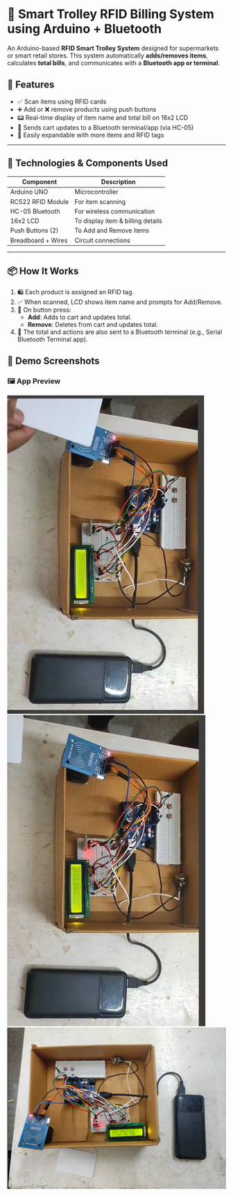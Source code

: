 # 🛒 Smart Trolley RFID Billing System using Arduino + Bluetooth

An Arduino-based **RFID Smart Trolley System** designed for supermarkets or smart retail stores. This system automatically **adds/removes items**, calculates **total bills**, and communicates with a **Bluetooth app or terminal**.

## 🚀 Features

- ✅ Scan items using RFID cards
- ➕ Add or ❌ remove products using push buttons
- 📟 Real-time display of item name and total bill on 16x2 LCD
- 📲 Sends cart updates to a Bluetooth terminal/app (via HC-05)
- 🔄 Easily expandable with more items and RFID tags

---

## 🔧 Technologies & Components Used

| Component           | Description                          |
|---------------------|--------------------------------------|
| Arduino UNO         | Microcontroller                      |
| RC522 RFID Module   | For item scanning                    |
| HC-05 Bluetooth     | For wireless communication           |
| 16x2 LCD            | To display item & billing details    |
| Push Buttons (2)    | To Add and Remove items              |
| Breadboard + Wires  | Circuit connections                  |

---

## 📦 How It Works

1. 🛍️ Each product is assigned an RFID tag.
2. ✅ When scanned, LCD shows item name and prompts for Add/Remove.
3. 🔘 On button press:
   - **Add**: Adds to cart and updates total.
   - **Remove**: Deletes from cart and updates total.
4. 📡 The total and actions are also sent to a Bluetooth terminal (e.g., Serial Bluetooth Terminal app).


## 📸 Demo Screenshots

### 🖼️ App Preview

![Screenshot 1](Screenshot%20(1312).png)
![Screenshot 2](Screenshot%20(1313).png)
![Screenshot 3](Screenshot%20(1314).png)

